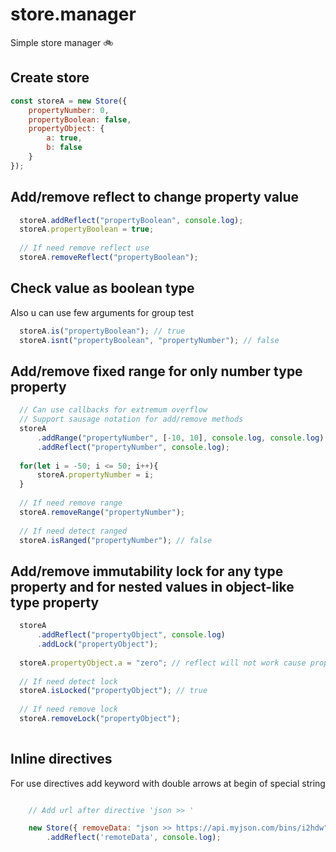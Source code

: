 # store.manager
Simple store manager 🚲

## Create store

```javascript
const storeA = new Store({
    propertyNumber: 0,
    propertyBoolean: false,
    propertyObject: {
        a: true,
        b: false
    }
});
```

## Add/remove reflect to change property value

```javascript
  storeA.addReflect("propertyBoolean", console.log);
  storeA.propertyBoolean = true;
  
  // If need remove reflect use
  storeA.removeReflect("propertyBoolean");
```

## Check value as boolean type

Also u can use few arguments for group test

```javascript 
  storeA.is("propertyBoolean"); // true
  storeA.isnt("propertyBoolean", "propertyNumber"); // false
```

## Add/remove fixed range for only number type property

```javascript
  // Can use callbacks for extremum overflow
  // Support sausage notation for add/remove methods
  storeA
      .addRange("propertyNumber", [-10, 10], console.log, console.log)
      .addReflect("propertyNumber", console.log);
  
  for(let i = -50; i <= 50; i++){
      storeA.propertyNumber = i;
  }
  
  // If need remove range
  storeA.removeRange("propertyNumber"); 
  
  // If need detect ranged
  storeA.isRanged("propertyNumber"); // false
```

## Add/remove immutability lock for any type property and for nested values in object-like type property

```javascript
  storeA
      .addReflect("propertyObject", console.log)
      .addLock("propertyObject");
  
  storeA.propertyObject.a = "zero"; // reflect will not work cause property locked
  
  // If need detect lock
  storeA.isLocked("propertyObject"); // true
  
  // If need remove lock
  storeA.removeLock("propertyObject"); 
  
```

## Inline directives

For use directives add keyword with double arrows at begin of special string


```javascript

    // Add url after directive 'json >> '

    new Store({ removeData: "json >> https://api.myjson.com/bins/i2hdw" })
        .addReflect('remoteData', console.log);

```